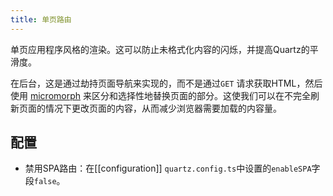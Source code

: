 ```yaml
---
title: 单页路由
---
```


单页应用程序风格的渲染。这可以防止未格式化内容的闪烁，并提高Quartz的平滑度。

在后台，这是通过劫持页面导航来实现的，而不是通过`GET` 请求获取HTML，然后使用 [micromorph](https://github.com/natemoo-re/micromorph) 来区分和选择性地替换页面的部分。这使我们可以在不完全刷新页面的情况下更改页面的内容，从而减少浏览器需要加载的内容量。

## 配置

- 禁用SPA路由：在[[configuration]] `quartz.config.ts`中设置的`enableSPA`字段`false`。
